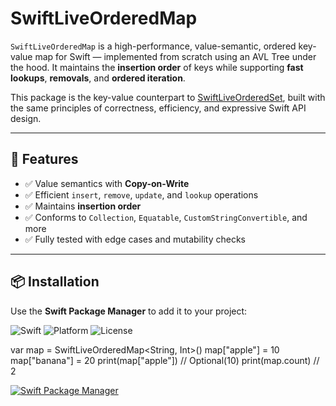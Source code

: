 # SwiftLiveOrderedMap

`SwiftLiveOrderedMap` is a high-performance, value-semantic, ordered key-value map for Swift — implemented from scratch using an AVL Tree under the hood. It maintains the **insertion order** of keys while supporting **fast lookups**, **removals**, and **ordered iteration**.

This package is the key-value counterpart to [SwiftLiveOrderedSet](https://github.com/sddeno/SwiftLiveOrderedSet), built with the same principles of correctness, efficiency, and expressive Swift API design.

---

## 🔧 Features

- ✅ Value semantics with **Copy-on-Write**
- ✅ Efficient `insert`, `remove`, `update`, and `lookup` operations
- ✅ Maintains **insertion order**
- ✅ Conforms to `Collection`, `Equatable`, `CustomStringConvertible`, and more
- ✅ Fully tested with edge cases and mutability checks

---

## 📦 Installation

Use the **Swift Package Manager** to add it to your project:


![Swift](https://img.shields.io/badge/Swift-5.9-orange.svg)
![Platform](https://img.shields.io/badge/platform-macos%20%7C%20ios%20%7C%20watchos%20%7C%20tvos-lightgrey)
![License](https://img.shields.io/github/license/sddeno/SwiftLiveOrderedMap)

var map = SwiftLiveOrderedMap<String, Int>()
map["apple"] = 10
map["banana"] = 20
print(map["apple"]) // Optional(10)
print(map.count)    // 2


[![Swift Package Manager](https://img.shields.io/badge/SPM-compatible-brightgreen.svg?style=flat)](https://swift.org/package-manager/)
